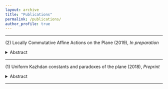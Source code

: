 ```yaml
---
layout: archive
title: "Publications"
permalink: /publications/
author_profile: true
---
```


-----

(2) Locally Commutative Affine Actions on the Plane (2019), _In preparation_
<details>
  <summary>Abstract</summary>
We prove a refinement of the strong Tits alternative in the case of affine transformations of the plane. More precisely, we prove that there exists $N\in\mathbb{N}^*$ such that for any finite symmetric subset $S\subset \mathrm{SL}(2,\bar{\mathbb{Q}})\ltimes\bar{\mathbb{Q}}{}^2$ generating a non-virtually solvable subgroup, there exist two words $a$ and $b$ in the generators of $S$ of length less than $N$, generating a non-abelian free group $\mathrm{F}_2$ such that the action $\langle a,b\rangle=\mathrm{F}_2\curvearrowright \bar{\mathbb{Q}}{}^2$ is locally commutative.
</details>

-----

(1) Uniform Kazhdan constants and paradoxes of the plane (2018), _Preprint_
<details>
  <summary>Abstract</summary>
Let $G=\mathrm{SL}(2,\mathbb{Z})\ltimes\mathbb{Z}^2$ and $H=\mathrm{SL}(2,\mathbb{Z})$. We prove that the action $G\curvearrowright\mathbb{R}^2$ is uniformly non-amenable and that the quasi-regular representation of $G$ on $\ell^2(G/H)$ has a uniform spectral gap. Both results are a consequence of a uniform quantitative form of ping-pong for affine transformations, which we establish here.
</details>

-----
